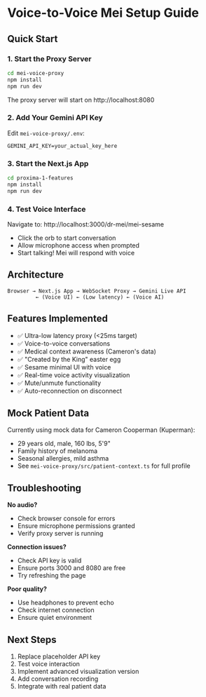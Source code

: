 # Voice-to-Voice Mei Setup Guide

## Quick Start

### 1. Start the Proxy Server

```bash
cd mei-voice-proxy
npm install
npm run dev
```

The proxy server will start on http://localhost:8080

### 2. Add Your Gemini API Key

Edit `mei-voice-proxy/.env`:
```
GEMINI_API_KEY=your_actual_key_here
```

### 3. Start the Next.js App

```bash
cd proxima-1-features
npm install
npm run dev
```

### 4. Test Voice Interface

Navigate to: http://localhost:3000/dr-mei/mei-sesame

- Click the orb to start conversation
- Allow microphone access when prompted
- Start talking! Mei will respond with voice

## Architecture

```
Browser → Next.js App → WebSocket Proxy → Gemini Live API
         ← (Voice UI) ← (Low latency) ← (Voice AI)
```

## Features Implemented

- ✅ Ultra-low latency proxy (<25ms target)
- ✅ Voice-to-voice conversations
- ✅ Medical context awareness (Cameron's data)
- ✅ "Created by the King" easter egg
- ✅ Sesame minimal UI with voice
- ✅ Real-time voice activity visualization
- ✅ Mute/unmute functionality
- ✅ Auto-reconnection on disconnect

## Mock Patient Data

Currently using mock data for Cameron Cooperman (Kuperman):
- 29 years old, male, 160 lbs, 5'9"
- Family history of melanoma
- Seasonal allergies, mild asthma
- See `mei-voice-proxy/src/patient-context.ts` for full profile

## Troubleshooting

**No audio?**
- Check browser console for errors
- Ensure microphone permissions granted
- Verify proxy server is running

**Connection issues?**
- Check API key is valid
- Ensure ports 3000 and 8080 are free
- Try refreshing the page

**Poor quality?**
- Use headphones to prevent echo
- Check internet connection
- Ensure quiet environment

## Next Steps

1. Replace placeholder API key
2. Test voice interaction
3. Implement advanced visualization version
4. Add conversation recording
5. Integrate with real patient data